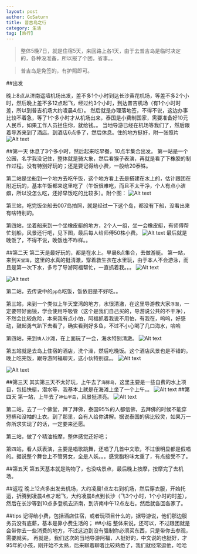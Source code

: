 ```yaml
---
layout: post
author: GoSaturn
title: 普吉岛之行
category: 生活
tag: [旅行]
---
```


>整体5晚7日，就是住宿5天，来回路上各1天，由于去普吉岛是临时决定的，各种没准备，所以报了个团，省事。。

>普吉岛是免签的，有护照即可。

##出发

晚上8点从济南遥墙机场出发，差不多1个小时到达长沙黄花机场，等差不多2个小时，然后晚上差不多12点起飞，经过约3个小时，到达普吉机场（有1个小时时差，所以到普吉机场大约凌晨4点）。
然后就是办理落地签，不得不说，这边办事比较不着急，等了1个多小时才从机场出来，泰国是小费制国家，需要准备好10元人民币，如果工作人员拦住你，就给钱。。
当地导游已经在机场等我们了，然后跟着导游来到了酒店。到酒店6点多了，然后休息。住的地方挺好，附一张照片
![Alt text](/public/img/phuket_hotel1.JPG)

##第一天
休息了3个多小时，然后起来吃早餐，10点半集合出发。
第一站是一个公园，名字我没记住，整体就是骑大象，然后看猴子表演，再就是看了下橡胶的制作过程。没有特别好玩的；还是要记得给小费，一般给20泰铢。

第二站是坐船到一个地方去吃午饭，这个地方看上去是搭建在水上的，估计跟团在附近玩的，基本午饭都来这里吃了（午饭很难吃，而且不太干净，个人有点小洁癖，所以没怎么吃，还好早饭吃的比较多）。附个图：
![Alt text](/public/img/phuket_lanch1.JPG)

第三站，吃完饭坐船去007岛拍照，就是经过一下这个岛，都没有下船，没看出来有啥特别的。

第四站，坐着船来到一个坐橡皮艇的地方，2个人一组，坐一会橡皮艇，有师傅帮忙划船，风景还行吧，见下图，最后每人给师傅50株小费。
![Alt text](/public/img/phuket_Inflatables1.JPG)
最后就是晚饭了，不得不说，晚饭也不咋样。。

##第二天
第二天是最好玩的，都是在水上。早晨8点集合，去做游艇。 
第一站，来到`天堂湾`，这里的水真的挺清澈，穿着救生衣在水里玩，由于本人不会游泳，而且是第一次下水，多亏了导游阿福帮忙，一直抓着我。。。
![Alt text](/public/img/phuket_ocean1.JPG)

![Alt text](/public/img/phuket_ocean2.JPG)

第二站，去传说中的`pp岛`吃饭，饭依旧是不好吃。。

第三站，来到一个类似上午天堂湾的地方，水很清澈，在这里导游教大家`浮潜`，一定要带好面镜，学会使用呼吸管（这个是我们自己买的，导游说公共的不干净），不然会比较危险，本来我有点小怕，阿福抓着我说不用怕，有我在，呜呜，好感动，鼓起勇气趴下去看了，确实看到好多鱼，不过不小心喝了几口海水，哈哈

第四站，来到`情人沙`滩，在上面玩了一会，海水特别清澈。
![Alt text](/public/img/phuket_beach.JPG)

第五站就是去岛上住宿的酒店，洗个澡，然后吃晚饭。这个酒店风景也是不错的。晚上吃完饭，跟导游阿福聊天，这小伙特别逗。。
![Alt text](/public/img/phuket_hotel_2.JPG)

![Alt text](/public/img/phuket_sunset.JPG)

##第三天
其实第三天不太好玩，上午去了`海豚岛`，这里主要是一些自费的水上项目，包括快艇，潜水等，我基本上就是在海滩上坐了一个上午。。
![Alt text](/public/img/phuket_day3.JPG)
##第四天
第一站，上午去了`神仙半岛`，风景挺漂亮。
![Alt text](/public/img/phuket_island1.JPG)



第二站，去了一个佛堂，拜了拜佛，泰国95%的人都信佛，去拜佛的时候不能穿短裤和没袖的上衣。到了那里，会有人给你讲解。据说泰国的佛比较灵，如果万一你所求实现了的话，一定要来还愿。

第三站，做了个精油按摩，整体感觉还好吧；

第四站，看人妖表演，主要是唱歌跳舞，还唱了几首中文歌，不过很明显都是假唱的。据说整个舞台上不管男女，全是人妖。。。感觉脂粉味太重了，有点接受不了。

##第五天
第五天基本就是购物了，也没啥景点，最后晚上按摩，按摩完了去机场。

##返程
晚上12点多出发去机场，大约凌晨1点左右到机场，然后穿衣服，开始托运，折腾到凌晨4点才起飞，大约凌晨8点到长沙（飞3个小时，1个小时的时差），然后在长沙等到10点多登机去济南，到济南中午12点左右。然后就各回各家了。

##tips
记得给小费，包括酒店住宿，或者玩项目什么的，据导游说，他们那边服务员没有底薪，基本是靠小费生活的；
##小结
整体来说，还可以，不过跟团就是会带你去一些消费的地方，不过这边到没有强制你必须买东西，只是带你去参观，需要就买。
再就是，我们这次的当地导游阿福，人挺好的，中文说的也挺好，才95年的小孩，刚开始不太熟，后来聊着聊着比较熟悉了，我们就经常逗他，哈哈








